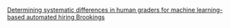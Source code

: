 [Determining systematic differences in human graders for machine learning-based automated hiring   Brookings](https://qi.tc/qi/119618)